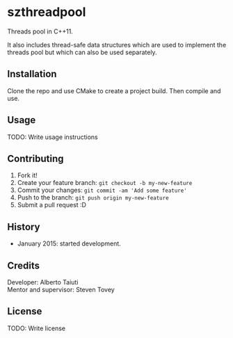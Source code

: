 # szthreadpool
Threads pool in C++11.

It also includes thread-safe data structures which are used to implement the
threads pool but which can also be used separately.

## Installation
Clone the repo and use CMake to create a project build. Then compile and use.

## Usage
TODO: Write usage instructions

## Contributing
1. Fork it!
2. Create your feature branch: `git checkout -b my-new-feature`
3. Commit your changes: `git commit -am 'Add some feature'`
4. Push to the branch: `git push origin my-new-feature`
5. Submit a pull request :D

## History
* January 2015: started development.

## Credits
Developer: Alberto Taiuti  
Mentor and supervisor: Steven Tovey

## License
TODO: Write license

